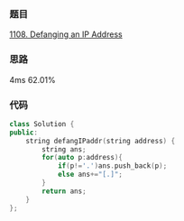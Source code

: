 ### 题目
[1108. Defanging an IP Address](https://leetcode-cn.com/problems/defanging-an-ip-address/submissions/)
### 思路
4ms 62.01%

### 代码
```c++
class Solution {
public:
    string defangIPaddr(string address) {
        string ans;
        for(auto p:address){
            if(p!='.')ans.push_back(p);
            else ans+="[.]";
        }
        return ans;
    }
};
```

